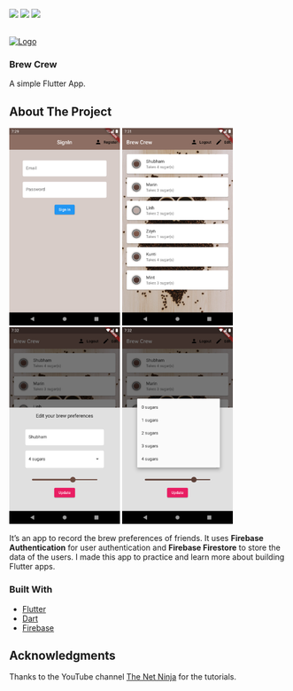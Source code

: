 ![](https://img.shields.io/badge/-Flutter-green)
![](https://img.shields.io/badge/-Firebase-blue)
![](https://img.shields.io/badge/-Beginner-orange)
<div id="top"></div>


<!-- PROJECT LOGO -->
<br />
<div align="start">
  <a href="">
    <img src="https://cdn-icons.flaticon.com/png/512/1047/premium/1047503.png?token=exp=1642180778~hmac=7d7475b3db5ff2b2d96f92ef5b082e5b" alt="Logo" width="80" height="80">
  </a>

  <h3 align="start">Brew Crew</h3>

  <p align="start">
    A simple Flutter App.
  </p>
</div>

<!-- ABOUT THE PROJECT -->
## About The Project
<p>
<img src="/assets/screenshots/ss0.png" alt="screenshot 0" width="200">
<img src="/assets/screenshots/ss1.png" alt="screenshot 1" width="200">
<img src="/assets/screenshots/ss2.png" alt="screenshot 2" width="200">
<img src="/assets/screenshots/ss3.png" alt="screenshot 3" width="200">
</p>

<p>
  It’s an app to record the brew preferences of friends. It uses <b>Firebase Authentication</b> for user authentication and <b>Firebase Firestore</b> to store the data of the users.
I made this app to practice and learn more about building Flutter apps.
</p>

                                                                               
### Built With

* [Flutter](https://flutter.dev/)
* [Dart](https://dart.dev/)
* [Firebase](https://firebase.google.com/)


<!-- ACKNOWLEDGMENTS -->
## Acknowledgments
<p>
Thanks to the YouTube channel <a href="https://www.youtube.com/c/TheNetNinja">The Net Ninja<a/a> for the tutorials.
</p>

